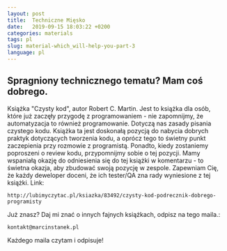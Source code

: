 ```yaml
---
layout: post
title:  Techniczne Mięsko
date:   2019-09-15 18:03:22 +0200
categories: materials
tags: pl
slug: material-which_will-help-you-part-3
language: pl
---
```


## Spragniony technicznego tematu? Mam coś dobrego.

Książka "Czysty kod", autor Robert C. Martin. Jest to książka dla osób, które już zaczęły przygodę z programowaniem - nie zapomnijmy, że automatyzacja to również programowanie. Dotyczą nas zasady pisania czystego kodu. Książka ta jest doskonałą pozycją do nabycia dobrych praktyk dotyczących tworzenia kodu, a oprócz tego to świetny punkt zaczepienia przy rozmowie z programistą. Ponadto, kiedy zostaniemy poproszeni o review kodu, przypomnijmy sobie o tej pozycji. Mamy wspaniałą okazję do odniesienia się do tej książki w komentarzu - to świetna okazja, aby zbudować swoją pozycję w zespole. Zapewniam Cię, że każdy deweloper doceni, że ich tester/QA zna rady wyniesione z tej książki.
Link:

    http://lubimyczytac.pl/ksiazka/83492/czysty-kod-podrecznik-dobrego-programisty

Już znasz? Daj mi znać o innych fajnych książkach, odpisz na tego maila.:

    kontakt@marcinstanek.pl

Każdego maila czytam i odpisuje!
